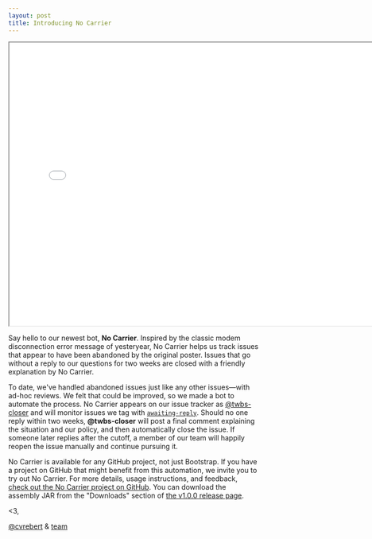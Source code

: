 ```yaml
---
layout: post
title: Introducing No Carrier
---
```


<div class="embed-responsive embed-responsive-16by9">
  <iframe class="embed-responsive-item" src="//www.youtube.com/embed/rog8ou-ZepE?rel=0" width="760" height="570" allowfullscreen></iframe>
</div>

Say hello to our newest bot, **No Carrier**. Inspired by the classic modem disconnection error message of yesteryear, No Carrier helps us track issues that appear to have been abandoned by the original poster. Issues that go without a reply to our questions for two weeks are closed with a friendly explanation by No Carrier.

To date, we've handled abandoned issues just like any other issues—with ad-hoc reviews. We felt that could be improved, so we made a bot to automate the process. No Carrier appears on our issue tracker as [@twbs-closer](https://github.com/twbs-closer?tab=activity) and will monitor issues we tag with [`awaiting-reply`](https://github.com/twbs/bootstrap/labels/awaiting%20reply). Should no one reply within two weeks, **@twbs-closer** will post a final comment explaining the situation and our policy, and then automatically close the issue. If someone later replies after the cutoff, a member of our team will happily reopen the issue manually and continue pursuing it.

No Carrier is available for any GitHub project, not just Bootstrap. If you have a project on GitHub that might benefit from this automation, we invite you to try out No Carrier. For more details, usage instructions, and feedback, [check out the No Carrier project on GitHub](https://github.com/twbs/no-carrier). You can download the assembly JAR from the "Downloads" section of [the v1.0.0 release page](https://github.com/twbs/no-carrier/releases/tag/v1.0.0).

<3,

[@cvrebert](https://github.com/cvrebert) & [team](https://github.com/twbs)
